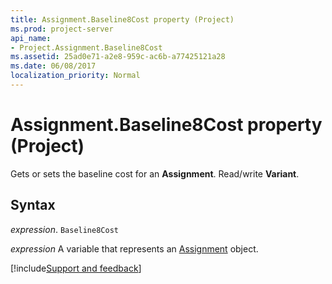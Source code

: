 ```yaml
---
title: Assignment.Baseline8Cost property (Project)
ms.prod: project-server
api_name:
- Project.Assignment.Baseline8Cost
ms.assetid: 25ad0e71-a2e8-959c-ac6b-a77425121a28
ms.date: 06/08/2017
localization_priority: Normal
---
```



# Assignment.Baseline8Cost property (Project)

Gets or sets the baseline cost for an  **Assignment**. Read/write **Variant**.


## Syntax

_expression_. `Baseline8Cost`

_expression_ A variable that represents an [Assignment](./Project.Assignment.md) object.

[!include[Support and feedback](~/includes/feedback-boilerplate.md)]